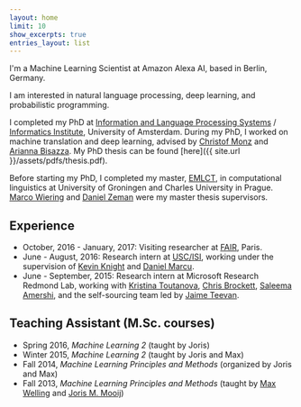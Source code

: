 ```yaml
---
layout: home
limit: 10
show_excerpts: true
entries_layout: list
---
```


I'm a Machine Learning Scientist at Amazon Alexa AI, based in Berlin, Germany.

I am interested in natural language processing, deep learning, and probabilistic programming.

I completed my PhD at [Information and Language Processing Systems](http://ilps.science.uva.nl/) / [Informatics Institute](http://ivi.uva.nl/), University of Amsterdam. During my PhD, I worked on machine translation and deep learning, advised by [Christof Monz](https://staff.fnwi.uva.nl/c.monz/) and [Arianna Bisazza](http://www.cs.rug.nl/~bisazza/). My PhD thesis can be found [here]({{ site.url }}/assets/pdfs/thesis.pdf).

Before starting my PhD, I completed my master, [EMLCT](http://lct-master.org/), in computational linguistics at University of Groningen and Charles University in Prague. [Marco Wiering](http://www.ai.rug.nl/~mwiering/) and [Daniel Zeman](http://ufal.mff.cuni.cz/daniel-zeman) were my master thesis supervisors.

## Experience
* October, 2016 - January, 2017: Visiting researcher at [FAIR](https://ai.facebook.com), Paris.
* June - August, 2016: Research intern at [USC/ISI](http://www.isi.edu), working under the supervision of [Kevin Knight](https://kevincrawfordknight.github.io) and [Daniel Marcu](http://www.isi.edu/~marcu/).
* June - September, 2015: Research intern at Microsoft Research Redmond Lab, working with [Kristina Toutanova](http://kristinatoutanova.com), [Chris Brockett](https://www.microsoft.com/en-us/research/people/chrisbkt/), [Saleema Amershi](https://www.microsoft.com/en-us/research/people/samershi/), and the self-sourcing team led by [Jaime Teevan](http://teevan.org).

## Teaching Assistant (M.Sc. courses)

* Spring 2016, *Machine Learning 2* (taught by Joris)
* Winter 2015, *Machine Learning 2* (taught by Joris and Max)
* Fall 2014, *Machine Learning Principles and Methods* (organized by Joris and Max)
* Fall 2013, *Machine Learning Principles and Methods* (taught by [Max Welling](https://staff.fnwi.uva.nl/m.welling/) and [Joris M. Mooij](https://staff.fnwi.uva.nl/j.m.mooij/))
